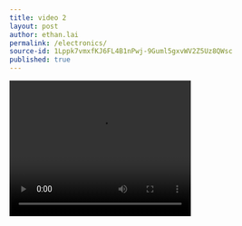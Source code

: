 ```yaml
---
title: video 2
layout: post
author: ethan.lai
permalink: /electronics/
source-id: 1Lppk7vmxfKJ6FL4B1nPwj-9Guml5gxvWV2Z5Uz8QWsc
published: true
---
```




<video width="320" height="240" controls>
  <source src="/images/IMG_0829.mp4.mp4" type="video/mp4">
Your browser does not support the video tag.
</video>


